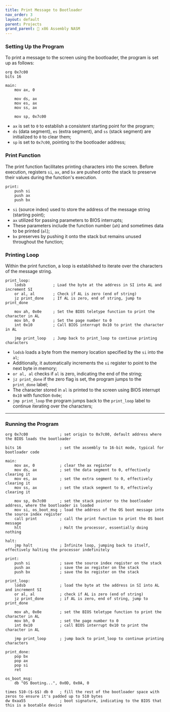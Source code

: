 ```yaml
---
title: Print Message to Bootloader
nav_order: 3
layout: default
parent: Projects
grand_parent: 🔲 x86 Assembly NASM
---
```


### **Setting Up the Program**

To print a message to the screen using the bootloader, the program is set up as follows:

```
org 0x7c00
bits 16

main:
    mov ax, 0

    mov ds, ax
    mov es, ax
    mov ss, ax

    mov sp, 0x7c00
```

- `ax` is set to `0` to establish a consistent starting point for the program;
- `ds` (data segment), `es` (extra segment), and `ss` (stack segment) are initialized to `0` to clear them;
- `sp` is set to `0x7c00`, pointing to the bootloader address;

### **Print Function**

The print function facilitates printing characters into the screen. Before execution, registers `si`, `ax`, and `bx` are pushed onto the stack to preserve their values during the function's execution.

```
print:
    push si
    push ax
    push bx
```

- `si` (source index) used to store the address of the message string (starting point);
- `ax` utilized for passing parameters to BIOS interrupts; 
- These parameters include the function number (`ah`) and sometimes data to be printed (`al`);
- `bx` preserves by pushing it onto the stack but remains unused throughout the function;

### **Printing Loop**

Within the print function, a loop is established to iterate over the characters of the message string.

```
print_loop:
    lodsb            ; Load the byte at the address in SI into AL and increment SI
    or al, al        ; Check if AL is zero (end of string)
    jz print_done    ; If AL is zero, end of string, jump to print_done

    mov ah, 0x0e     ; Set the BIOS teletype function to print the character in AL
    mov bh, 0        ; Set the page number to 0
    int 0x10         ; Call BIOS interrupt 0x10 to print the character in AL

    jmp print_loop   ; Jump back to print_loop to continue printing characters
```

- `lodsb` loads a byte from the memory location specified by the `si` into the `al`;
- Additionally, it automatically increments the `si` register to point to the next byte in memory;
- `or al, al` checks if `al` is zero, indicating the end of the string;
- `jz print_done` if the zero flag is set, the program jumps to the `print_done` label;
- The character stored in `al` is printed to the screen using BIOS interrupt `0x10` with function `0x0e`;
- `jmp print_loop` the program jumps back to the `print_loop` label to continue iterating over the characters;

----

### **Running the Program**

```
org 0x7c00              ; set origin to 0x7c00, default address where the BIOS loads the bootloader

bits 16                 ; set the assembly to 16-bit mode, typical for bootloader code

main:
    mov ax, 0           ; clear the ax register
    mov ds, ax          ; set the data segment to 0, effectively clearing it
    mov es, ax          ; set the extra segment to 0, effectively clearing it
    mov ss, ax          ; set the stack segment to 0, effectively clearing it

    mov sp, 0x7c00      ; set the stack pointer to the bootloader address, where the bootloader is loaded
    mov si, os_boot_msg ; load the address of the OS boot message into the source index register
    call print          ; call the print function to print the OS boot message
    hlt                 ; Halt the processor, essentially doing nothing

halt:
    jmp halt            ; Infinite loop, jumping back to itself, effectively halting the processor indefinitely

print:
    push si             ; save the source index register on the stack
    push ax             ; save the ax register on the stack
    push bx             ; save the bx register on the stack

print_loop:
    lodsb               ; load the byte at the address in SI into AL and increment SI
    or al, al           ; check if AL is zero (end of string)
    jz print_done       ; if AL is zero, end of string, jump to print_done

    mov ah, 0x0e        ; set the BIOS teletype function to print the character in AL
    mov bh, 0           ; set the page number to 0
    int 0x10            ; call BIOS interrupt 0x10 to print the character in AL

    jmp print_loop      ; jump back to print_loop to continue printing characters

print_done:
    pop bx
    pop ax
    pop si
    ret

os_boot_msg:
    db "OS Booting...", 0x0D, 0x0A, 0

times 510-($-$$) db 0   ; fill the rest of the bootloader space with zeros to ensure it's padded up to 510 bytes
dw 0xaa55               ; boot signature, indicating to the BIOS that this is a bootable device
```